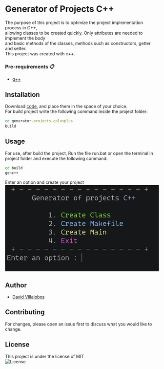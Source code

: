 # Generator of Projects C++ 

The purpose of this project is to optimize the project implementation process in C++,  
allowing classes to be created quickly. Only attributes are needed to implement the body   
and basic methods of the classes, methods such as constructors, getter and setter.  
This project was created with c++.

### Pre-requirements 📋

* 	[g++](https://osdn.net/projects/mingw/releases/) 
	
## Installation

Download [code](https://github.com/DavidVillalobos/generator-projects-cplusplus/archive/master.zip), and place them in the space of your choice.  
For build project write the following command inside the project folder:  
```cmd
cd generator-projects-cplusplus
build
```
## Usage  

For use, after build the project, Run the file run.bat
or open the terminal in project folder and execute the following command:  
~~~cmd
cd build
genc++
~~~

Enter an option and create your project  
![Menu](res/menu.png)   

## Author

 * [David Villalobos](https://github.com/DavidVillalobos)

## Contributing

For changes, please open an issue first to discuss what you would like to change.

## License
This project is under the license of MIT  
![License](https://img.shields.io/bower/l/bootstrap)

